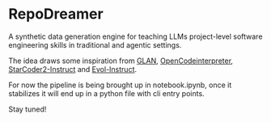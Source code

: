 # RepoDreamer

A synthetic data generation engine for teaching LLMs project-level software engineering skills in traditional and agentic settings.

The idea draws some inspiration from [GLAN](https://arxiv.org/abs/2402.13064), [OpenCodeinterpreter](https://opencodeinterpreter.github.io), [StarCoder2-Instruct](https://huggingface.co/blog/sc2-instruct) and [Evol-Instruct](https://arxiv.org/abs/2304.12244).

For now the pipeline is being brought up in notebook.ipynb, once it stabilizes it will end up in a python file with cli entry points.

Stay tuned!
